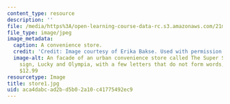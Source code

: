 ```yaml
---
content_type: resource
description: ''
file: /media/https%3A/open-learning-course-data-rc.s3.amazonaws.com/21m-873-theater-arts-topics-suburbia-january-iap-2008/aca4dabcad2bd5b02a10c41775492ec9_store1.jpg
file_type: image/jpeg
image_metadata:
  caption: A convenience store.
  credit: 'Credit: Image courtesy of Erika Bakse. Used with permission.'
  image-alt: An facade of an urban convenience store called The Super Store. On the
    sign, Lucky and Olympia, with a few letters that do not form words, followed by
    $12.99
resourcetype: Image
title: store1.jpg
uid: aca4dabc-ad2b-d5b0-2a10-c41775492ec9
---
```


